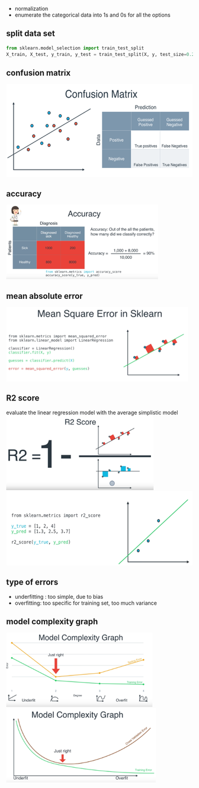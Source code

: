 * normalization
* enumerate the categorical data into 1s and 0s for all the options

## split data set
```python
from sklearn.model_selection import train_test_split
X_train, X_test, y_train, y_test = train_test_split(X, y, test_size=0.2, random_state=42)
```

## confusion matrix
<img src="Figs/confusion-matrix.png" height="250">


## accuracy
<img src="Figs/accuracy01.png" height="200">

## mean absolute error 
<img src="Figs/mse01.png" height="200">

## R2 score
evaluate the linear regression model with the average simplistic model
<img src="Figs/R2score01.png" height="200">
<img src="Figs/R2score02.png" height="200">

## type of errors
* underfitting : too simple, due to bias
* overfitting: too specific for training set, too much variance

## model complexity graph
<img src="Figs/model_complex01.png" height="200">
<img src="Figs/model_complex02.png" height="200">
